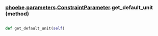 ### [phoebe](phoebe.md).[parameters](phoebe.parameters.md).[ConstraintParameter](phoebe.parameters.ConstraintParameter.md).get_default_unit (method)


```py

def get_default_unit(self)

```


